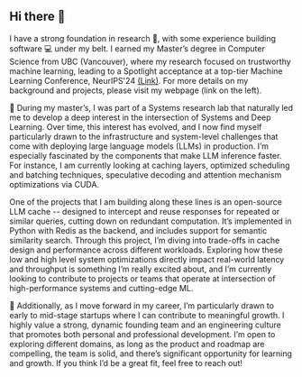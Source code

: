 ## Hi there 👋

I have a strong foundation in research 🧪, with some experience building software 💻 under my belt. I earned my Master’s degree in Computer Science from UBC (Vancouver), where my research focused on trustworthy machine learning, leading to a Spotlight acceptance at a top-tier Machine Learning Conference, NeurIPS'24 [(Link)](https://nips.cc/virtual/2024/poster/95529). For more details on my background and projects, please visit my webpage (link on the left).

🔭 During my master’s, I was part of a Systems research lab that naturally led me to develop a deep interest in the intersection of Systems and Deep Learning. Over time, this interest has evolved, and I now find myself particularly drawn to the infrastructure and system-level challenges that come with deploying large language models (LLMs) in production. I’m especially fascinated by the components that make LLM inference faster. For instance, I am currently looking at caching layers, optimized scheduling and batching techniques, speculative decoding and attention mechanism optimizations via CUDA. 

One of the projects that I am building along these lines is an open-source LLM cache -- designed to intercept and reuse responses for repeated or similar queries, cutting down on redundant computation. It’s implemented in Python with Redis as the backend, and includes support for semantic similarity search. Through this project, I’m diving into trade-offs in cache design and performance across different workloads. Exploring how these low and high level system optimizations directly impact real-world latency and throughput is something I’m really excited about, and I’m currently looking to contribute to projects or teams that operate at  intersection of high-performance systems and cutting-edge ML.
 
🌱 Additionally, as I move forward in my career, I’m particularly drawn to early to mid-stage startups where I can contribute to meaningful growth. I highly value a strong, dynamic founding team and an engineering culture that promotes both personal and professional development. I’m open to exploring different domains, as long as the product and roadmap are compelling, the team is solid, and there’s significant opportunity for learning and growth. If you think I’d be a great fit, feel free to reach out!

<!--## &#x1f4c8; Check out some of my GitHub Stats

<p float="left">
  <img align="center" src="https://github-readme-stats.vercel.app/api/top-langs/?username=greninja&hide=makefile,matlab,java,shell,javascript,css,dockerfile,c%2B%2B,c%23,c,tex,labview" />
  <img align="center" src="https://github-readme-stats.vercel.app/api?username=greninja&show_icons=true&line_height=27&count_private=true&title_color=ffffff&text_color=c9cacc&icon_color=2bbc8a&bg_color=1d1f21" />
</p>-->

<!--
**greninja/greninja** is a ✨ _special_ ✨ repository because its `README.md` (this file) appears on your GitHub profile.

Here are some ideas to get you started:

- 🔭 I’m currently working on ...
- 🌱 I’m currently learning ...
- 👯 I’m looking to collaborate on ...
- 🤔 I’m looking for help with ...
- 💬 Ask me about ...
- 📫 How to reach me: ...
- 😄 Pronouns: ...
- ⚡ Fun fact: ...
-->
